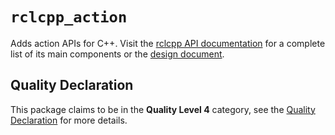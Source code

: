 # `rclcpp_action`

Adds action APIs for C++. Visit the [rclcpp API documentation](http://docs.ros2.org/latest/api/rclcpp_action/) for a complete list of its main components or the [design document](http://design.ros2.org/articles/actions.html).

## Quality Declaration

This package claims to be in the **Quality Level 4** category, see the [Quality Declaration](QUALITY_DECLARATION.md) for more details.
